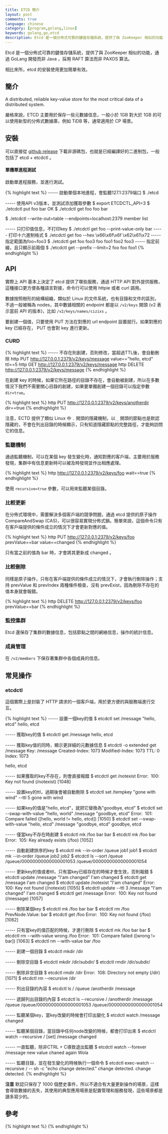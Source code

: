 ```yaml
---
title: ETCD 簡介
layout: post
comments: true
language: chinese
category: [program,golang,linux]
keywords: golang,go,etcd
description: Etcd 是一個分佈式可靠的鍵值存儲系統，提供了與 ZooKeeper 相似的功能，通過 GoLang 開發而非 Java ，採用 RAFT 算法而非 PAXOS 算法。相比來所，etcd 的安裝使用更加簡單有效。
---
```


Etcd 是一個分佈式可靠的鍵值存儲系統，提供了與 ZooKeeper 相似的功能，通過 GoLang 開發而非 Java ，採用 RAFT 算法而非 PAXOS 算法。

相比來所，etcd 的安裝使用更加簡單有效。

<!-- more -->

## 簡介

A distributed, reliable key-value store for the most critical data of a distributed system.

嚴格來說，ETCD 主要用於保存一些元數據信息，一般小於 1GB 對大於 1GB 的可以使用新型的分佈式數據庫，例如 TiDB 等，通常適用於 CP 場景。

## 安裝

可以直接從 [github release](https://github.com/coreos/etcd/releases) 下載非源碼包，也就是已經編譯好的二進制包，一般包括了 etcd + etcdctl 。

#### 單機單進程測試

啟動單進程服務，並進行測試。

{% highlight text %}
----- 啟動單個本地進程，會監聽127.1:2379端口
$ ./etcd

----- 使用API v3版本，並測試添加獲取參數
$ export ETCDCTL_API=3
$ ./etcdctl put foo bar
OK
$ ./etcdctl get foo
foo
bar

$ ./etcdctl --write-out=table --endpoints=localhost:2379 member list

----- 只打印值信息，不打印key
$ ./etcdctl get foo --print-value-only
bar
----- 打印十六進制格式
$ ./etcdctl get foo --hex
\x66\x6f\x6f
\x62\x61\x72
----- 指定範圍為foo~foo3
$ ./etcdctl get foo foo3
foo
foo1
foo2
foo3
----- 指定前綴，且只顯示前兩個
$ ./etcdctl get --prefix --limit=2 foo
foo
foo1
{% endhighlight %}



<!--
--name
  集群中節點名，可區分且不重複即可；
--listen-peer-urls
監聽的用於節點之間通信的url，可監聽多個，集群內部將通過這些url進行數據交互(如選舉，數據同步等)
--initial-advertise-peer-urls
建議用於節點之間通信的url，節點間將以該值進行通信。
--listen-client-urls
監聽的用於客戶端通信的url,同樣可以監聽多個。
--advertise-client-urls
建議使用的客戶端通信url,該值用於etcd代理或etcd成員與etcd節點通信。
--initial-cluster-token etcd-cluster-1
節點的token值，設置該值後集群將生成唯一id,併為每個節點也生成唯一id,當使用相同配置文件再啟動一個集群時，只要該token值不一樣，etcd集群就不會相互影響。
--initial-cluster
也就是集群中所有的initial-advertise-peer-urls 的合集
--initial-cluster-state new
新建集群的標誌

./etcd --name infra0 --initial-advertise-peer-urls http://10.0.1.111:2380 \
  --listen-peer-urls http://10.0.1.111:2380 \
  --listen-client-urls http://10.0.1.111:2379,http://127.0.0.1:2379 \
  --advertise-client-urls http://10.0.1.111:2379 \
  --initial-cluster-token etcd-cluster-1 \
  --initial-cluster infra0=http://10.0.1.111:2380,infra1=http://10.0.1.109:2380,infra2=http://10.0.1.110:2380 \
  --initial-cluster-state new

./etcd --name infra1 --initial-advertise-peer-urls http://10.0.1.109:2380 \
  --listen-peer-urls http://10.0.1.109:2380 \
  --listen-client-urls http://10.0.1.109:2379,http://127.0.0.1:2379 \
  --advertise-client-urls http://10.0.1.109:2379 \
  --initial-cluster-token etcd-cluster-1 \
  --initial-cluster infra0=http://10.0.1.111:2380,infra1=http://10.0.1.109:2380,infra2=http://10.0.1.110:2380 \
  --initial-cluster-state new

./etcd --name infra2 --initial-advertise-peer-urls http://10.0.1.110:2380 \
  --listen-peer-urls http://10.0.1.110:2380 \
  --listen-client-urls http://10.0.1.110:2379,http://127.0.0.1:2379 \
  --advertise-client-urls http://10.0.1.110:2379 \
  --initial-cluster-token etcd-cluster-1 \
  --initial-cluster infra0=http://10.0.1.111:2380,infra1=http://10.0.1.109:2380,infra2=http://10.0.1.110:2380 \
  --initial-cluster-state new

按如上配置分別啟動集群，啟動集群后，將會進入集群選舉狀態，若出現大量超時，則需要檢查主機的防火牆是否關閉，或主機之間是否能通過2380端口通信，集群建立後通過以下命令檢查集群狀態。

數據持久化基於多版本併發控制，


性能壓測的核心指標包括了：延遲(Latency)、吞吐量(Throughput)；延遲表示完成一次請求的處理時間；吞吐量表示某個時間段內完成的請求數。

一般來說，當吞吐量增加增加時，對應的延遲也會同樣增加；低負載時 1ms 以內可以完成一次請求，高負載時可以完成 3W/s 的請求。對於 ETCD 來說，會涉及到一致性以及持久化的問題，所以其性能與網絡帶寬、磁盤IO的性能緊密相關。

其底層的存儲基於 BoltDB，一個基於 GoLang 的 KV 數據庫，支持 ACID 特性，與 lmdb 相似。

https://coreos.com/etcd/docs/latest/op-guide/performance.html
-->


<!--
configuration management, service discovery, and coordinating distributed work. Many organizations use etcd to implement production systems such as container schedulers, service discovery services, and distributed data storage. Common distributed patterns using etcd include leader election, distributed locks, and monitoring machine liveness.
-->


## API

實際上 API 基本上決定了 etcd 提供了哪些服務，通過 HTTP API 對外提供服務，這種接口更方便各種語言對接，命令行可以使用 httpie 或者 curl 調用。

數據按照樹形的結構組織，類似於 Linux 的文件系統，也有目錄和文件的區別，不過一般被稱為 nodes，其中數據相關的 endpoint 都是以 `/v2/keys` 開頭 (v2 表示當前 API 的版本)，比如 `/v2/keys/names/cizixs` 。

要創建一個值，只要使用 PUT 方法在對應的 url endpoint 設置就行。如果對應的 key 已經存在， PUT 也會對 key 進行更新。

### CURD

{% highlight text %}
----- 不存在則創建，否則修改，當超過TTL後，會自動刪除
http PUT http://127.0.0.1:2379/v2/keys/message value=="hello, etcd" ttl==5
http GET http://127.0.0.1:2379/v2/keys/message
http DELETE http://127.0.0.1:2379/v2/keys/message
{% endhighlight %}

在創建 key 的時候，如果它所在路徑的目錄不存在，會自動被創建，所以在多數情況下我們不需要關心目錄的創建，如果要單獨創建一個目錄可以指定參數 `dir=true`。

{% highlight text %}
http PUT http://127.0.0.1:2379/v2/keys/anotherdir dir==true
{% endhighlight %}

注意，ECTD 提供了類似 Linux 中 `.` 開頭的隱藏機制，以 `_` 開頭的節點也是默認隱藏的，不會在列出目錄的時候顯示，只有知道隱藏節點的完整路徑，才能夠訪問它的信息。


### 監聽機制

通過監聽機制，可以在某個 key 發生變化時，通知對應的客戶端，主要用於服務發現，集群中有信息更新時可以被及時發現並作出相應處理。

{% highlight text %}
http http://127.0.0.1:2379/v2/keys/foo wait==true
{% endhighlight %}

使用 `recursive=true` 參數，可以用來監聽某個目錄。

### 比較更新

在分佈式環境中，需要解決多個客戶端的競爭問題，通過 etcd 提供的原子操作 CompareAndSwap (CAS)，可以很容易實現分佈式鎖。簡單來說，這個命令只有在客戶端提供的條件成立的情況下才會更新對應的值。

{% highlight text %}
http PUT http://127.0.0.1:2379/v2/keys/foo prevValue==bar value==changed
{% endhighlight %}

只有當之前的值為 bar 時，才會將其更新成 changed 。

### 比較刪除

同樣是原子操作，只有在客戶端提供的條件成立的情況下，才會執行刪除操作；支持 prevValue 和 prevIndex 兩種條件檢查，沒有 prevExist，因為刪除不存在的值本身就會報錯。

{% highlight text %}
http DELETE http://127.0.0.1:2379/v2/keys/foo prevValue==bar
{% endhighlight %}

### 監控集群

Etcd 還保存了集群的數據信息，包括節點之間的網絡信息，操作的統計信息。

<!--
/v2/stats/leader  會返回集群中 leader 的信息，以及 followers 的基本信息
/v2/stats/self 會返回當前節點的信息
/v2/state/store：會返回各種命令的統計信息
-->

### 成員管理

在 `/v2/members` 下保存著集群中各個成員的信息。

<!--
/version   獲取版本服務器以及集群的版本號
-->


## 常見操作


### etcdctl

這個實際上是封裝了 HTTP 請求的一個客戶端，用於更方便的與服務端進行交互。

{% highlight text %}
----- 設置一個key的值
$ etcdctl set /message "hello, etcd"
hello, etcd

----- 獲取key的值
$ etcdctl get /message
hello, etcd

----- 獲取key值的同時，顯示更詳細的元數據信息
$ etcdctl -o extended get /message
Key: /message
Created-Index: 1073
Modified-Index: 1073
TTL: 0
Index: 1073

hello, etcd

----- 如果獲取的key不存在，則會直接報錯
$ etcdctl get /notexist
Error:  100: Key not found (/notexist) [1048]

----- 設置key的ttl，過期後會被自動刪除
$ etcdctl set /tempkey "gone with wind" --ttl 5
gone with wind

----- 如果key的值是"hello, etcd"，就把它替換為"goodbye, etcd"
$ etcdctl set --swap-with-value "hello, world" /message "goodbye, etcd"
Error:  101: Compare failed ([hello, world != hello, etcd]) [1050]
$ etcdctl set --swap-with-value "hello, etcd" /message "goodbye, etcd"
goodbye, etcd

----- 僅當key不存在時創建
$ etcdctl mk /foo bar
bar
$ etcdctl mk /foo bar
Error:  105: Key already exists (/foo) [1052]

----- 自動創建排序的key
$ etcdctl mk --in-order /queue job1
job1
$ etcdctl mk --in-order /queue job2
job2
$ etcdctl ls --sort /queue
/queue/00000000000000001053
/queue/00000000000000001054

----- 更新key的值或者ttl，只有當key已經存在的時候才會生效，否則報錯
$ etcdctl update /message "I'am changed"
I'am changed
$ etcdctl get /message
I'am changed
$ etcdctl update /notexist "I'am changed"
Error:  100: Key not found (/notexist) [1055]
$ etcdctl update --ttl 3 /message "I'am changed"
I'am changed
$ etcdctl get /message
Error:  100: Key not found (/message) [1057]

----- 刪除某個key
$ etcdctl mk /foo bar
bar
$ etcdctl rm /foo
PrevNode.Value: bar
$ etcdctl get /foo
Error:  100: Key not found (/foo) [1062]

----- 只有當key的值匹配的時候，才進行刪除
$ etcdctl mk /foo bar
bar
$ etcdctl rm --with-value wrong /foo
Error:  101: Compare failed ([wrong != bar]) [1063]
$ etcdctl rm --with-value bar /foo

----- 創建一個目錄
$ etcdctl mkdir /dir

----- 刪除空目錄
$ etcdctl mkdir /dir/subdir/
$ etcdctl rmdir /dir/subdir/

----- 刪除非空目錄
$ etcdctl rmdir /dir
Error:  108: Directory not empty (/dir) [1071]
$ etcdctl rm --recursive /dir

----- 列出目錄的內容
$ etcdctl ls /
/queue
/anotherdir
/message

----- 遞歸列出目錄的內容
$ etcdctl ls --recursive /
/anotherdir
/message
/queue
/queue/00000000000000001053
/queue/00000000000000001054

----- 監聽某個key，當key改變的時候會打印出變化
$ etcdctl watch /message
changed

----- 監聽某個目錄，當目錄中任何node改變的時候，都會打印出來
$ etcdctl watch --recursive /
[set] /message
changed

----- 一直監聽，除非CTRL + C導致退出監聽
$ etcdctl watch --forever /message
new value
chaned again
Wola

----- 監聽目錄，並在發生變化的時候執行一個命令
$ etcdctl exec-watch --recursive / -- sh -c "echo change detected."
change detected.
change detected.
{% endhighlight %}

**注意** 默認只保存了 1000 個歷史事件，所以不適合有大量更新操作的場景，這樣會導致數據的丟失，其使用的典型應用場景是配置管理和服務發現，這些場景都是讀多寫少的。

## 參考


<!--
https://tonydeng.github.io/2015/10/19/etcd-application-scenarios/
http://jolestar.com/etcd-architecture/
http://www.infoq.com/cn/articles/etcd-interpretation-application-scenario-implement-principle

場景一：服務發現（Service Discovery）
場景二：消息發佈與訂閱
場景三：負載均衡
場景四：分佈式通知與協調
場景五：分佈式鎖、分佈式隊列
場景六：集群監控與Leader競選
-->

{% highlight text %}
{% endhighlight %}
